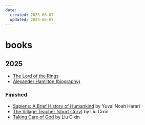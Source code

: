 ```yaml
---
date:
  created: 2025-06-07
  updated: 2025-06-07
---
```


# books

## 2025


- [The Lord of the Rings](https://en.wikipedia.org/wiki/The_Lord_of_the_Rings)
- [Alexander Hamilton (biography)](https://en.wikipedia.org/wiki/Alexander_Hamilton_(biography))

### Finished

- [Sapiens: A Brief History of Humankind](https://en.wikipedia.org/wiki/Sapiens:_A_Brief_History_of_Humankind) by Yuval Noah Harari
- [The Village Teacher (short story)](https://en.wikipedia.org/wiki/The_Village_Teacher_(short_story)) by Liu Cixin
- [Taking Care of God](https://en.wikipedia.org/wiki/Taking_Care_of_God) by Liu Cixin 